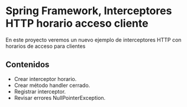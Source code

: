 # Spring Framework, Interceptores HTTP horario acceso cliente

En este proyecto veremos un nuevo ejemplo de interceptores HTTP con horarios de acceso para clientes

## Contenidos

- Crear interceptor horario.
- Crear método handler cerrado.
- Registrar interceptor.
- Revisar errores NullPointerException.